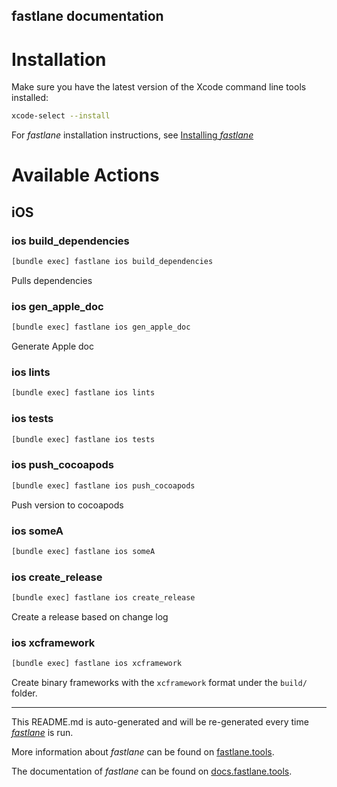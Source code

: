fastlane documentation
----

# Installation

Make sure you have the latest version of the Xcode command line tools installed:

```sh
xcode-select --install
```

For _fastlane_ installation instructions, see [Installing _fastlane_](https://docs.fastlane.tools/#installing-fastlane)

# Available Actions

## iOS

### ios build_dependencies

```sh
[bundle exec] fastlane ios build_dependencies
```

Pulls dependencies

### ios gen_apple_doc

```sh
[bundle exec] fastlane ios gen_apple_doc
```

Generate Apple doc

### ios lints

```sh
[bundle exec] fastlane ios lints
```



### ios tests

```sh
[bundle exec] fastlane ios tests
```



### ios push_cocoapods

```sh
[bundle exec] fastlane ios push_cocoapods
```

Push version to cocoapods

### ios someA

```sh
[bundle exec] fastlane ios someA
```



### ios create_release

```sh
[bundle exec] fastlane ios create_release
```

Create a release based on change log

### ios xcframework

```sh
[bundle exec] fastlane ios xcframework
```

Create binary frameworks with the `xcframework` format under the `build/` folder.

----

This README.md is auto-generated and will be re-generated every time [_fastlane_](https://fastlane.tools) is run.

More information about _fastlane_ can be found on [fastlane.tools](https://fastlane.tools).

The documentation of _fastlane_ can be found on [docs.fastlane.tools](https://docs.fastlane.tools).
